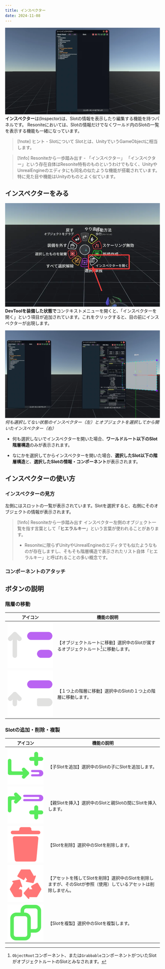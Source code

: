 ```yaml
---
title: インスペクター
date: 2024-11-08
---
```

![インスペクターの画像](../image/inspector.webp)
**インスペクター**は(Inspector)は、Slotの情報を表示したり編集する機能を持つパネルです。
Resoniteにおいては、Slotの情報だけでなくワールド内のSlotの一覧を表示する機能も一緒になっています。
> [!note] ヒント - Slotについて
> Slotとは、UnityでいうGameObjectに相当します。

> [!info] Resoniteから一歩踏み出す - 「インスペクター」
> 「インスペクター」という存在自体はResonite特有のものというわけでもなく、UnityやUnrealEngineのエディタにも同名の似たような機能が搭載されています。特に見た目や機能はUnityのものとよく似ています。
## インスペクターをみる
![インスペクターを開く](../image/open-inspector.webp)
**DevToolを装備した状態で**コンテキストメニューを開くと、「インスペクターを開く」という項目が追加されています。これをクリックすると、目の前にインスペクターが出現します。

![オブジェクト選択時とそうでないときのインスペクターの違い](../image/inspector-difference.webp)
*何も選択してない状態のインスペクター（左）とオブジェクトを選択してから開いたインスペクター（右）*
- 何も選択しないでインスペクターを開いた場合、**ワールドルート以下のSlot階層構造**のみが表示されます。

- なにかを選択してからインスペクターを開いた場合、**選択したSlot以下の階層構造**と、**選択したSlotの情報・コンポーネント**が表示されます。
## インスペクターの使い方
### インスペクターの見方
左側にはスロットの一覧が表示されています。Slotを選択すると、右側にそのオブジェクトの情報が表示されます。
> [!info] Resoniteから一歩踏み出す
>インスペクター左側のオブジェクト一覧を指す言葉として「**ヒエラルキー**」という言葉が使われることがあります。
> - Resoniteに限らずUnityやUnrealEngineのエディタでも似たようなものが存在しますし、そもそも階層構造で表示されたリスト自体「ヒエラルキー」と呼ばれることの多い概念です。
### コンポーネントのアタッチ
## ボタンの説明
### 階層の移動
| アイコン | 機能の説明                                                   |
|----------|---------------------------------------------------------|
| ![オブジェクトルートに移動](../image/Color_ObjectRoot.svg) | 【オブジェクトルートに移動】選択中のSlotが属するオブジェクトルート[^ObjectRoot]に移動します。 |
| ![一つ上に移動](../image/Color_RootUp.svg) | 【１つ上の階層に移動】選択中のSlotの１つ上の階層に移動します。                       |

[^ObjectRoot]: `ObjectRoot`コンポーネント、または`Grabbable`コンポーネントがついたSlotがオブジェクトルートのSlotとみなされます。

### Slotの追加・削除・複製
| アイコン                                                           | 機能の説明                                                          |
|----------------------------------------------------------------|----------------------------------------------------------------|
| ![子にSlotを追加](../image/Color_AddChild.svg)                      | 【子Slotを追加】選択中のSlotの子にSlotを追加します。                               |
| ![親にSlotを挿入](../image/Color_InsertParent.svg)                  | 【親Slotを挿入】選択中のSlotと親Slotの間にSlotを挿入します。                         |
| ![Slotを削除](../image/Color_Destroy.svg)                         | 【Slotを削除】選択中のSlotを削除します。                                       |
 | ![アセットを残してSlotを削除](../image/Color_DestroyPreservingAssets.svg) | 【アセットを残してSlotを削除】選択中のSlotを削除しますが、そのSlotが参照（使用）しているアセットは削除しません。 |
| ![Slotを複製](../image/Color_Duplicate.svg)                       | 【Slotを複製】選択中のSlotを複製します。                                       |
